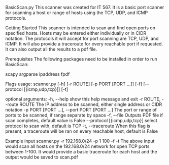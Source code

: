BasicScan.py
This scanner was created for IT 567. It is a basic port scanner for scanning a host or range of hosts using the TCP, UDP, and ICMP protocols.

Getting Started
This scanner is intended to scan and find open ports on specified hosts. Hosts may be entered either individually or in CIDR notation. The protocols it will accept for port scanning are TCP, UDP, and ICMP. It will also provide a traceroute for every reachable port if requested. It can also output all the results to a pdf file.

Prerequisites
The following packages need to be installed in order to run BasicScan:

scapy
argparse
ipaddress
fpdf

Flags
usage: scanner.py [-h] [-r ROUTE] [-p PORT [PORT ...]] [-f]
                  [--protocol [{icmp,udp,tcp}]] [-t]

optional arguments:
  -h, --help                                    show this help message and exit
  -r ROUTE, --route ROUTE                       The IP address to be scanned, either single address or CIDR notation
  -p PORT [PORT ...], --port PORT [PORT ...]    The port or range of ports to be scanned, if range separate by space
  -f, --file                                    Outputs PDF file if scan completes, default value is False
  --protocol [{icmp,udp,tcp}]                   select protocol to scan with, default is TCP
  -t, --traceroute                              When this flag is present, a traceroute will be ran on every reachable host, default is False


Example input
scanner.py -r 192.168.0/24 -p 1 100 -f -t
The above input would scan all hosts on the 192.168.0/24 network for open TCP ports between 1-100. It would provide a basic traceroute for each host and the output would be saved to scan.pdf